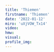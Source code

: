 ```yaml
--- 
title: 'Thiemen'
firstname: 'Thiemen'
date: '2022-01-12'
miro: 'uXjVOW_Tx14'
video: 
hmw: 
visual: 
profile_img: 
--- 
```

